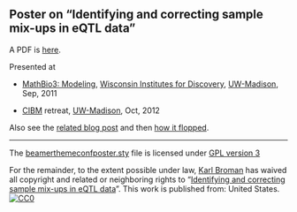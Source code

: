 ## Poster on &ldquo;Identifying and correcting sample mix-ups in eQTL data&rdquo;

A PDF is
[here](http://www.biostat.wisc.edu/~kbroman/posters/mathbio2011.pdf).

Presented at 

 - [MathBio3: Modeling](http://discovery.wisc.edu/home/discovery/events/mathbio-symposia/mathbio-3-modeling/2009-mathbio-event-home.cmsx),
   [Wisconsin Institutes for Discovery](http://discovery.wisc.edu),
   [UW-Madison](http://www.wisc.edu), Sep, 2011
   
 - [CIBM](http://www.cibm.wisc.edu) retreat,
   [UW-Madison](http://www.wisc.edu), Oct, 2012
   
Also see the
[related blog post](http://kbroman.wordpress.com/2011/09/16/my-first-fancy-poster)
and then [how it flopped](http://kbroman.wordpress.com/2011/09/30/poster-flop/).
<hr/>

The
[beamerthemeconfposter.sty](https://github.com/kbroman/Poster_SampleMixups/blob/master/beamerthemeconfposter.sty)
file is licensed under [GPL version 3](http://www.gnu.org/copyleft/gpl.html)

For the remainder, to the extent possible under law,
[Karl Broman](http://github.com/kbroman)
has waived all copyright and related or neighboring rights to
&ldquo;[Identifying and correcting sample mix-ups in eQTL data](http://github.com/kbroman/Poster_SampleMixups)&rdquo;.
This work is published from: United States.
<br/>
[![CC0](http://i.creativecommons.org/p/zero/1.0/88x31.png)](http://creativecommons.org/publicdomain/zero/1.0/)
